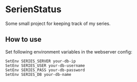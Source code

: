 # SerienStatus

Some small project for keeping track of my series.

## How to use

Set following environment variables in the webserver config:
~~~
SetEnv SERIES_SERVER your-db-ip
SetEnv SERIES_USER your-db-username
SetEnv SERIES_PASS your-db-password
SetEnv SERIES_DB your-db-name
~~~